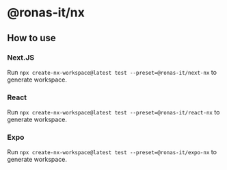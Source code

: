 # @ronas-it/nx

## How to use

### Next.JS

Run `npx create-nx-workspace@latest test --preset=@ronas-it/next-nx` to generate workspace.

### React

Run `npx create-nx-workspace@latest test --preset=@ronas-it/react-nx` to generate workspace.

### Expo

Run `npx create-nx-workspace@latest test --preset=@ronas-it/expo-nx` to generate workspace.
